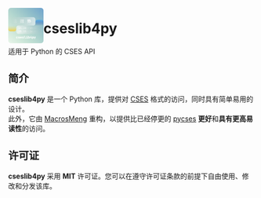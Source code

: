 <a href="https://github.com/MacroMeng/cseslib4py"> <img align="left" alt="logo" height="72" src="https://github.com/MacroMeng/cseslib4py/blob/main/Logo.png?raw=true" width="72"/> </a>

# cseslib4py

适用于 Python 的 CSES API

## 简介

**cseslib4py** 是一个 Python 库，提供对 [CSES](https://github.com/SmartTeachCN/CSES) 格式的访问，同时具有简单易用的设计。<br/>
此外，它由 [MacrosMeng](https://github.com/MacroMeng) 重构，以提供比已经停更的 [pycses](https://github.com/SmartTeachCN/pycses) **更好**和**具有更高易读性**的访问。

## 许可证
**cseslib4py** 采用 **MIT** 许可证。您可以在遵守许可证条款的前提下自由使用、修改和分发该库。
